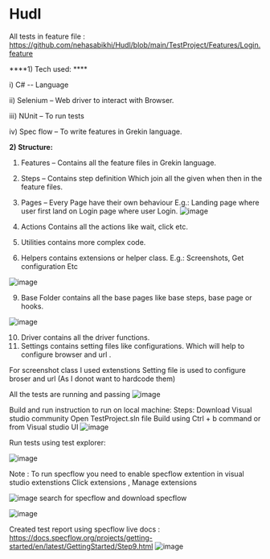 # Hudl

All tests in feature file :
https://github.com/nehasabikhi/Hudl/blob/main/TestProject/Features/Login.feature

****1)	Tech used: ****

i)	C# -- Language 

ii)	Selenium – Web driver to interact with Browser.

iii)	NUnit – To run tests 

iv)	Spec flow – To write features in Grekin language.


****2)	Structure:****
1)	Features – Contains all the feature files in Grekin language.
2)	Steps – Contains step definition Which join all the given when then in the feature files.
3)	Pages – Every Page have their own behaviour E.g.: Landing page where user first land on Login page where user Login.
![image](https://user-images.githubusercontent.com/13966346/166172123-8c9f0fbe-05ce-4f1f-bd64-f81b2f4fc9bc.png)

5)	Actions Contains all the actions like wait, click etc.
6)	Utilities contains more complex code.
7)	Helpers contains extensions or helper class. E.g.: Screenshots, Get configuration Etc

![image](https://user-images.githubusercontent.com/13966346/166172166-04c58ad4-4623-409f-8aa1-d65580ab736f.png)

9)	Base Folder contains all the base pages like base steps, base page or hooks.

 ![image](https://user-images.githubusercontent.com/13966346/166172195-8b2e847b-03d0-42f2-a3da-84d7d33c4a36.png)

10)	Driver contains all the driver functions.
11)	Settings contains setting files like configurations. Which will help to configure browser and url .

For screenshot class I used extenstions 
Setting file is used to configure broser and url (As I donot want to hardcode them)

 
All the tests are running and passing 
![image](https://user-images.githubusercontent.com/13966346/166170579-8e86aff9-24f1-4647-8151-a7fc2b144934.png)

Build and run instruction to run on local machine: 
Steps:
Download Visual studio community 
Open TestProject.sln file 
Build using Ctrl + b command or from Visual studio UI 
 ![image](https://user-images.githubusercontent.com/13966346/166171138-47babb53-9662-4873-a653-e57a2deb8ffe.png)

Run tests using test explorer:

![image](https://user-images.githubusercontent.com/13966346/166171146-6a27540c-7244-4769-b80c-b75d87e14cfb.png)


Note : To run specflow you need to enable specflow extention in visual studio extenstions 
Click extensions , Manage extensions 



![image](https://user-images.githubusercontent.com/13966346/166171676-1e9238e8-3140-4340-8e52-60a8c71d50a0.png)
search for specflow and download specflow 


![image](https://user-images.githubusercontent.com/13966346/166171650-c7dfea1f-918e-46e3-897a-df8a5cfa208b.png)



Created test report using specflow live docs : 
https://docs.specflow.org/projects/getting-started/en/latest/GettingStarted/Step9.html
![image](https://user-images.githubusercontent.com/13966346/166171503-89d4b144-c9ed-484c-81da-4351097f776f.png)

 


